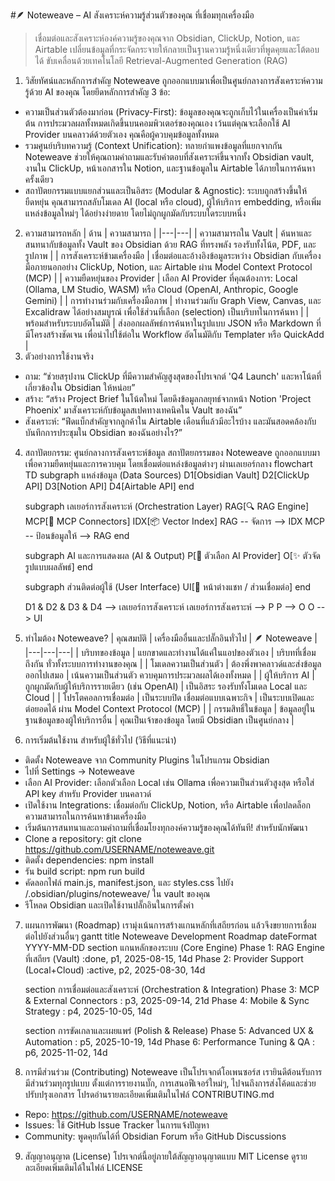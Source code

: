 #🪶 Noteweave – AI สังเคราะห์ความรู้ส่วนตัวของคุณ ที่เชื่อมทุกเครื่องมือ




> เชื่อมต่อและสังเคราะห์องค์ความรู้ของคุณจาก Obsidian, ClickUp, Notion, และ Airtable เปลี่ยนข้อมูลที่กระจัดกระจายให้กลายเป็นฐานความรู้หนึ่งเดียวที่พูดคุยและโต้ตอบได้ ขับเคลื่อนด้วยเทคโนโลยี Retrieval-Augmented Generation (RAG)
> 
1. วิสัยทัศน์และหลักการสำคัญ
Noteweave ถูกออกแบบมาเพื่อเป็นศูนย์กลางการสังเคราะห์ความรู้ด้วย AI ของคุณ โดยยึดหลักการสำคัญ 3 ข้อ:
 * ความเป็นส่วนตัวต้องมาก่อน (Privacy-First): ข้อมูลของคุณจะถูกเก็บไว้ในเครื่องเป็นค่าเริ่มต้น การประมวลผลทั้งหมดเกิดขึ้นบนคอมพิวเตอร์ของคุณเอง เว้นแต่คุณจะเลือกใช้ AI Provider บนคลาวด์ด้วยตัวเอง คุณคือผู้ควบคุมข้อมูลทั้งหมด
 * รวมศูนย์บริบทความรู้ (Context Unification): ทลายกำแพงข้อมูลที่แยกจากกัน Noteweave ช่วยให้คุณถามคำถามและรับคำตอบที่สังเคราะห์ขึ้นจากทั้ง Obsidian vault, งานใน ClickUp, หน้าเอกสารใน Notion, และฐานข้อมูลใน Airtable ได้ภายในการค้นหาครั้งเดียว
 * สถาปัตยกรรมแบบแยกส่วนและเป็นอิสระ (Modular & Agnostic): ระบบถูกสร้างขึ้นให้ยืดหยุ่น คุณสามารถสลับโมเดล AI (local หรือ cloud), ผู้ให้บริการ embedding, หรือเพิ่มแหล่งข้อมูลใหม่ๆ ได้อย่างง่ายดาย โดยไม่ถูกผูกมัดกับระบบใดระบบหนึ่ง
2. ความสามารถหลัก
| ด้าน | ความสามารถ |
|---|---|
| ความสามารถใน Vault | ค้นหาและสนทนากับข้อมูลทั้ง Vault ของ Obsidian ด้วย RAG ที่ทรงพลัง รองรับทั้งโน้ต, PDF, และรูปภาพ |
| การสังเคราะห์ข้ามเครื่องมือ | เชื่อมต่อและอ้างอิงข้อมูลระหว่าง Obsidian กับเครื่องมือภายนอกอย่าง ClickUp, Notion, และ Airtable ผ่าน Model Context Protocol (MCP) |
| ความยืดหยุ่นของ Provider | เลือก AI Provider ที่คุณต้องการ: Local (Ollama, LM Studio, WASM) หรือ Cloud (OpenAI, Anthropic, Google Gemini) |
| การทำงานร่วมกับเครื่องมือภาพ | ทำงานร่วมกับ Graph View, Canvas, และ Excalidraw ได้อย่างสมบูรณ์ เพื่อใช้ส่วนที่เลือก (selection) เป็นบริบทในการค้นหา |
| พร้อมสำหรับระบบอัตโนมัติ | ส่งออกผลลัพธ์การค้นหาในรูปแบบ JSON หรือ Markdown ที่มีโครงสร้างชัดเจน เพื่อนำไปใช้ต่อใน Workflow อัตโนมัติกับ Templater หรือ QuickAdd |
3. ตัวอย่างการใช้งานจริง
 * ถาม: “ช่วยสรุปงาน ClickUp ที่มีความสำคัญสูงสุดของโปรเจกต์ 'Q4 Launch' และหาโน้ตที่เกี่ยวข้องใน Obsidian ให้หน่อย”
 * สร้าง: “สร้าง Project Brief ในโน้ตใหม่ โดยดึงข้อมูลกลยุทธ์จากหน้า Notion 'Project Phoenix' มาสังเคราะห์กับข้อมูลสเปคทางเทคนิคใน Vault ของฉัน”
 * สังเคราะห์: “ฟีดแบ็กสำคัญจากลูกค้าใน Airtable เดือนที่แล้วมีอะไรบ้าง และมันสอดคล้องกับบันทึกการประชุมใน Obsidian ของฉันอย่างไร?”
4. สถาปัตยกรรม: ศูนย์กลางการสังเคราะห์ข้อมูล
สถาปัตยกรรมของ Noteweave ถูกออกแบบมาเพื่อความยืดหยุ่นและการควบคุม โดยเชื่อมต่อแหล่งข้อมูลต่างๆ ผ่านเลเยอร์กลาง
flowchart TD
    subgraph แหล่งข้อมูล (Data Sources)
        D1[Obsidian Vault]
        D2[ClickUp API]
        D3[Notion API]
        D4[Airtable API]
    end

    subgraph เลเยอร์การสังเคราะห์ (Orchestration Layer)
        RAG[🔍 RAG Engine]
        MCP[🧩 MCP Connectors]
        IDX[📦 Vector Index]
        RAG -- จัดการ --> IDX
        MCP -- ป้อนข้อมูลให้ --> RAG
    end

    subgraph AI และการแสดงผล (AI & Output)
        P[🤖 ตัวเลือก AI Provider]
        O[✨ ตัวจัดรูปแบบผลลัพธ์]
    end

    subgraph ส่วนติดต่อผู้ใช้ (User Interface)
        UI[💬 หน้าต่างแชท / ส่วนเชื่อมต่อ]
    end

    D1 & D2 & D3 & D4 --> เลเยอร์การสังเคราะห์
    เลเยอร์การสังเคราะห์ --> P
    P --> O
    O --> UI

5. ทำไมต้อง Noteweave?
| คุณสมบัติ | เครื่องมืออื่นและปลั๊กอินทั่วไป | 🪶 Noteweave |
|---|---|---|
| บริบทของข้อมูล | แยกขาดและทำงานได้แค่ในแอปของตัวเอง | บริบทที่เชื่อมถึงกัน ทั่วทั้งระบบการทำงานของคุณ |
| โมเดลความเป็นส่วนตัว | ต้องพึ่งพาคลาวด์และส่งข้อมูลออกไปเสมอ | เน้นความเป็นส่วนตัว ควบคุมการประมวลผลได้เองทั้งหมด |
| ผู้ให้บริการ AI | ถูกผูกมัดกับผู้ให้บริการรายเดียว (เช่น OpenAI) | เป็นอิสระ รองรับทั้งโมเดล Local และ Cloud |
| โปรโตคอลการเชื่อมต่อ | เป็นระบบปิด เชื่อมต่อแบบเฉพาะกิจ | เป็นระบบเปิดและต่อยอดได้ ผ่าน Model Context Protocol (MCP) |
| กรรมสิทธิ์ในข้อมูล | ข้อมูลอยู่ในฐานข้อมูลของผู้ให้บริการอื่น | คุณเป็นเจ้าของข้อมูล โดยมี Obsidian เป็นศูนย์กลาง |
6. การเริ่มต้นใช้งาน
สำหรับผู้ใช้ทั่วไป (วิธีที่แนะนำ)
 * ติดตั้ง Noteweave จาก Community Plugins ในโปรแกรม Obsidian
 * ไปที่ Settings → Noteweave
 * เลือก AI Provider: เลือกตัวเลือก Local เช่น Ollama เพื่อความเป็นส่วนตัวสูงสุด หรือใส่ API key สำหรับ Provider บนคลาวด์
 * เปิดใช้งาน Integrations: เชื่อมต่อกับ ClickUp, Notion, หรือ Airtable เพื่อปลดล็อกความสามารถในการค้นหาข้ามเครื่องมือ
 * เริ่มต้นการสนทนาและถามคำถามที่เชื่อมโยงทุกองค์ความรู้ของคุณได้ทันที!
สำหรับนักพัฒนา
 * Clone a repository: git clone https://github.com/USERNAME/noteweave.git
 * ติดตั้ง dependencies: npm install
 * รัน build script: npm run build
 * คัดลอกไฟล์ main.js, manifest.json, และ styles.css ไปยัง /.obsidian/plugins/noteweave/ ใน vault ของคุณ
 * รีโหลด Obsidian และเปิดใช้งานปลั๊กอินในการตั้งค่า
7. แผนการพัฒนา (Roadmap)
เรามุ่งเน้นการสร้างแกนหลักที่เสถียรก่อน แล้วจึงขยายการเชื่อมต่อไปยังส่วนอื่นๆ
gantt
    title Noteweave Development Roadmap
    dateFormat  YYYY-MM-DD
    section แกนหลักของระบบ (Core Engine)
    Phase 1: RAG Engine ที่เสถียร (Vault)  :done,    p1, 2025-08-15, 14d
    Phase 2: Provider Support (Local+Cloud) :active,  p2, 2025-08-30, 14d

    section การเชื่อมต่อและสังเคราะห์ (Orchestration & Integration)
    Phase 3: MCP & External Connectors      :         p3, 2025-09-14, 21d
    Phase 4: Mobile & Sync Strategy         :         p4, 2025-10-05, 14d

    section การขัดเกลาและเผยแพร่ (Polish & Release)
    Phase 5: Advanced UX & Automation       :         p5, 2025-10-19, 14d
    Phase 6: Performance Tuning & QA        :         p6, 2025-11-02, 14d

8. การมีส่วนร่วม (Contributing)
Noteweave เป็นโปรเจกต์โอเพนซอร์ส เรายินดีต้อนรับการมีส่วนร่วมทุกรูปแบบ ตั้งแต่การรายงานบั๊ก, การเสนอฟีเจอร์ใหม่ๆ, ไปจนถึงการส่งโค้ดและช่วยปรับปรุงเอกสาร โปรดอ่านรายละเอียดเพิ่มเติมในไฟล์ CONTRIBUTING.md
 * Repo: https://github.com/USERNAME/noteweave
 * Issues: ใช้ GitHub Issue Tracker ในการแจ้งปัญหา
 * Community: พูดคุยกันได้ที่ Obsidian Forum หรือ GitHub Discussions
9. สัญญาอนุญาต (License)
โปรเจกต์นี้อยู่ภายใต้สัญญาอนุญาตแบบ MIT License ดูรายละเอียดเพิ่มเติมได้ในไฟล์ LICENSE

